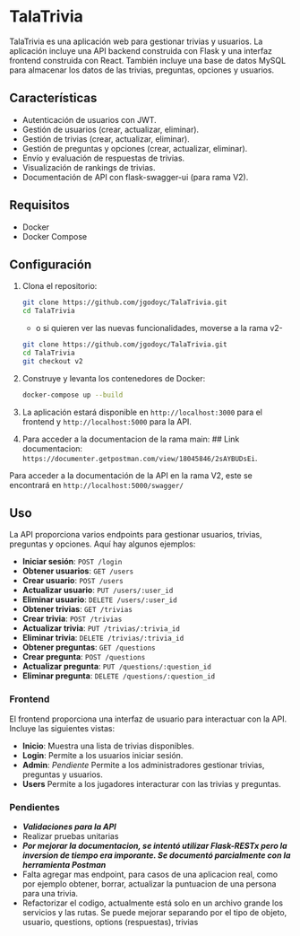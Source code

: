 # TalaTrivia

TalaTrivia es una aplicación web para gestionar trivias y usuarios. La aplicación incluye una API backend construida con Flask y una interfaz frontend construida con React. También incluye una base de datos MySQL para almacenar los datos de las trivias, preguntas, opciones y usuarios.

## Características

- Autenticación de usuarios con JWT.
- Gestión de usuarios (crear, actualizar, eliminar).
- Gestión de trivias (crear, actualizar, eliminar).
- Gestión de preguntas y opciones (crear, actualizar, eliminar).
- Envío y evaluación de respuestas de trivias.
- Visualización de rankings de trivias.
- Documentación de API con flask-swagger-ui (para rama V2).

## Requisitos

- Docker
- Docker Compose

## Configuración

1. Clona el repositorio:

   ```sh
   git clone https://github.com/jgodoyc/TalaTrivia.git
   cd TalaTrivia
   ```

   - o si quieren ver las nuevas funcionalidades, moverse a la rama v2-

   ```sh
   git clone https://github.com/jgodoyc/TalaTrivia.git
   cd TalaTrivia
   git checkout v2
   ```

2. Construye y levanta los contenedores de Docker:

   ```sh
   docker-compose up --build
   ```

3. La aplicación estará disponible en `http://localhost:3000` para el frontend y `http://localhost:5000` para la API.

4. Para acceder a la documentacion de la rama main: ## Link documentacion: `https://documenter.getpostman.com/view/18045846/2sAYBUDsEi`.

Para acceder a la documentación de la API en la rama V2, este se encontrará en `http://localhost:5000/swagger/`

## Uso

La API proporciona varios endpoints para gestionar usuarios, trivias, preguntas y opciones. Aquí hay algunos ejemplos:

- **Iniciar sesión**: `POST /login`
- **Obtener usuarios**: `GET /users`
- **Crear usuario**: `POST /users`
- **Actualizar usuario**: `PUT /users/:user_id`
- **Eliminar usuario**: `DELETE /users/:user_id`
- **Obtener trivias**: `GET /trivias`
- **Crear trivia**: `POST /trivias`
- **Actualizar trivia**: `PUT /trivias/:trivia_id`
- **Eliminar trivia**: `DELETE /trivias/:trivia_id`
- **Obtener preguntas**: `GET /questions`
- **Crear pregunta**: `POST /questions`
- **Actualizar pregunta**: `PUT /questions/:question_id`
- **Eliminar pregunta**: `DELETE /questions/:question_id`

### Frontend

El frontend proporciona una interfaz de usuario para interactuar con la API. Incluye las siguientes vistas:

- **Inicio**: Muestra una lista de trivias disponibles.
- **Login**: Permite a los usuarios iniciar sesión.
- **Admin**: _Pendiente_ Permite a los administradores gestionar trivias, preguntas y usuarios.
- **Users** Permite a los jugadores interacturar con las trivias y preguntas.

### Pendientes

- **_Validaciones para la API_**
- Realizar pruebas unitarias
- **_Por mejorar la documentacion, se intentó utilizar Flask-RESTx pero la inversion de tiempo era imporante. Se documentó parcialmente con la herramienta Postman_**
- Falta agregar mas endpoint, para casos de una aplicacion real, como por ejemplo obtener, borrar, actualizar la puntuacion de una persona para una trivia.
- Refactorizar el codigo, actualmente está solo en un archivo grande los servicios y las rutas. Se puede mejorar separando por el tipo de objeto, usuario, questions, options (respuestas), trivias
